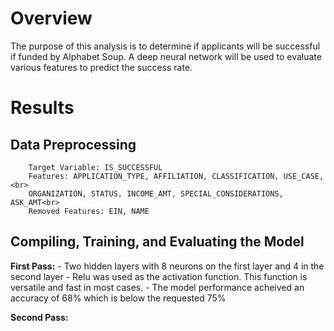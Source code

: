 # Overview

The purpose of this analysis is to determine if applicants will be successful if funded by Alphabet Soup. A deep neural network will be used to evaluate various features to predict the success rate.

# Results

## Data Preprocessing
        Target Variable: IS_SUCCESSFUL
        Features: APPLICATION_TYPE, AFFILIATION, CLASSIFICATION, USE_CASE,<br>
        ORGANIZATION, STATUS, INCOME_AMT, SPECIAL_CONSIDERATIONS, ASK_AMT<br>
        Removed Features: EIN, NAME

## Compiling, Training, and Evaluating the Model
**First Pass:**
        - Two hidden layers with 8 neurons on the first layer and 4 in the second layer 
        - Relu was used as the activation function. This function is versatile and fast in most cases.
        - The model performance acheived an accuracy of 68% which is below the requested 75%
    
**Second Pass:**

